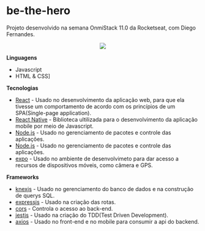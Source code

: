 # be-the-hero
Projeto desenvolvido na semana OnmiStack 11.0 da Rocketseat, com Diego Fernandes.

<p align="center">
  <img src="presentation.gif">
</p>

**Linguagens**
* Javascript
* HTML & CSS]

**Tecnologias**
* [React](https://pt-br.reactjs.org/) - Usado no desenvolvimento da aplicação web, para que ela tivesse um comportamento de acordo com os princípios de um SPA(Single-page application).
* [React Native](https://reactnative.dev/) - Biblioteca ultilizada para o desenvolvimento da aplicação mobile por meio de Javascript.
* [Node.js](https://nodejs.org/) - Usado no gerenciamento de pacotes e controle das aplicações.
* [Node.js](https://nodejs.org/) - Usado no gerenciamento de pacotes e controle das aplicações.
* [expo](https://expo.io/) - Usado no ambiente de desenvolvimeto para dar acesso a recursos de dispositivos móveis, como câmera e GPS.

**Frameworks**
 * [knexjs](http://knexjs.org/) - Usado no gerenciamento do banco de dados e na construção de querys SQL.
 * [expressjs](https://expressjs.com/) - Usado na criação das rotas. 
 * [cors](https://www.npmjs.com/package/cors) - Controla o acesso ao back-end. 
 * [jestjs](https://jestjs.io/en/) - Usado na criação do TDD(Test Driven Development).
 * [axios](https://www.npmjs.com/package/axios) - Usado no front-end e no mobile para consumir a api do backend.
 
 
